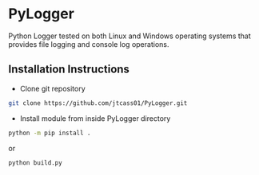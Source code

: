 # PyLogger
Python Logger tested on both Linux and Windows operating systems that provides file logging and console log operations.

## Installation Instructions
- Clone git repository

```Bash
git clone https://github.com/jtcass01/PyLogger.git
```

- Install module from inside PyLogger directory
```Bash
python -m pip install .
```
or
```Bash
python build.py
```